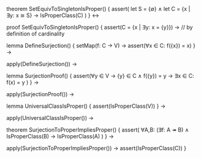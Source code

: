 theorem SetEquivToSingletonIsProper() {
  assert(
    let S = {∅} ∧
    let C = {x | ∃y: x ≅ S} →
    IsProperClass(C)
  )
} ↔

proof SetEquivToSingletonIsProper() {
  assert(C = {x | ∃y: x = {y}}) → // by definition of cardinality
  
  lemma DefineSurjection() {
    setMap(f: C → V) →
    assert(∀x ∈ C: f({x}) = x)
  } →
  
  apply(DefineSurjection()) →
  
  lemma SurjectionProof() {
    assert(∀y ∈ V →
      {y} ∈ C ∧
      f({y}) = y →
      ∃x ∈ C: f(x) = y
    )
  } →
  
  apply(SurjectionProof()) →
  
  lemma UniversalClassIsProper() {
    assert(IsProperClass(V))
  } →
  
  apply(UniversalClassIsProper()) →
  
  theorem SurjectionToProperImpliesProper() {
    assert(
      ∀A,B: (∃f: A ↠ B) ∧ IsProperClass(B) →
      IsProperClass(A)
    )
  } →
  
  apply(SurjectionToProperImpliesProper()) →
  assert(IsProperClass(C))
}